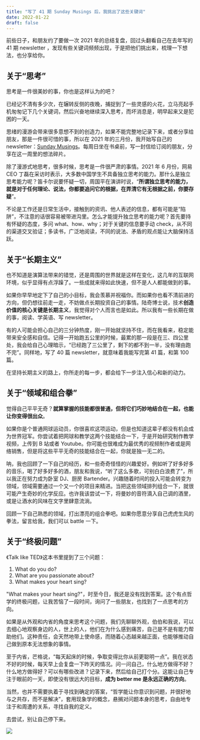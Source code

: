 ```yaml
---
title: "写了 41 期 Sunday Musings 后，我挑出了这些关键词"
date: 2022-01-22
draft: false
---
```


前些日子，和朋友约了要做一次 2021 年的总结复盘，回过头翻看自己在去年写的 41 期 newsletter ，发现有些关键词频频出现，于是把他们挑出来，梳理一下想法，也分享给你。

## 关于“思考”

思考是一件很美妙的事，你也是这样认为的吧？

已经记不清有多少次，在辗转反侧的夜晚，捕捉到了一些灵感的火花，立马亮起手机匆匆记下几个关键词，然后兴奋地继续深入思考，而坏消息是，明早起来又是犯困的一天。

思绪的漫游会带来很多意想不到的创造力，如果不能完整地记录下来，或者分享给朋友，那是一件很可惜的事，所以在 2021 年的三月份，我开始写自己的 newsletter：[Sunday Musings](https://postcard.lilpilot.co/newsletter/)。每周日坐在书桌前，写一封信给订阅的朋友，分享在这一周里的想法碎片。

除了漫游式地思考，很多时候，思考是一件很严肃的事情。2021 年 6 月份，网易 CEO 丁磊在采访时表示，大多数中国学生不具备独立思考的能力。那什么是独立思考能力呢？笛卡尔说要怀疑一切，周国平在演讲时说，“**所谓独立思考的能力，就是对于任何理论、说法，你都要追问它的根据，在弄清它有无根据之前，你要存疑**”。

不论是工作还是日常生活中，接触到的资讯、他人表述的信息，都有可能是“陷阱”，不注意的话很容易被带进沟里。怎么才能提升独立思考的能力呢？首先要持有怀疑的态度，多问 what、how、why；对于关键的信息要手动 check，从不同的渠道交叉验证；多读书，广泛地阅读，不同的说法、矛盾的观点能让大脑保持活跃。

## 关于“长期主义”

也不知道是演算法带来的错觉，还是周围的世界就是这样在变化，这几年的互联网环境，似乎显得有点浮躁了。一些成就来得如此快速，但不是人人都能做到的事。

如果你早早地定下了自己的小目标，我会羡慕并祝福你。而如果你也看不清前进的方向，但仍想往前走一走，不妨做点长期投资自己的事情。陆奇博士说，技术**创造价值的核心关键是长期主义**，我觉得对个人而言也是如此。所以我有一些长期在做的事，阅读、学英语、写 newsletter。

有的人可能会担心自己的三分钟热度，刚一开始就坚持不住，而在我看来，稳定能带来安全感和自信。记得一开始跑五公里的时候，最累的那一段是在三、四公里处，我会给自己心理暗示，“已经跑了三公里了，剩下的都不到一半，没有理由跑不完”。同样地，写了 40 篇 newsletter，就意味着我能写完第 41 篇，和第 100 篇。

在坚持长期主义的路上，你所走的每一步，都会给下一步注入信心和新的动力。

## 关于“领域和组合拳”

觉得自己平平无奇？**就算掌握的技能都很普通，但将它们巧妙地结合在一起，也能让你变得很出众**。

如果你是个普通网球运动员，你很喜欢这项运动，但是也知道这辈子都没有机会成为世界冠军。你尝试着把网球和教学这两个技能结合一下，于是开始研究制作教学视频，上传到 B 站或者 Youtube。你可能也很难成为最优秀的视频制作者或是网络销售，但是将这些平平无奇的技能结合在一起，你就是独一无二的。

呐，我也回顾了一下自己的经历，和一些奇奇怪怪的兴趣爱好。例如听了好多好多的音乐，喝了好多好多的酒，朋友和我说，“听了这么多歌，可别白白浪费了”，所以我正在努力成为卧室 DJ、厨房 Bartender。兴趣随着时间的投入可能会转变为领域，领域需要通过一个又一个的项目来精进。当把这些领域排列组合一下，就很可能产生奇妙的化学反应。也许我该尝试一下，将曼妙的音符滴入自己调的酒里，或是让酒水的风味在文字里肆意流淌。

回顾一下自己熟悉的领域，打出漂亮的组合拳吧。如果你愿意分享自己虎虎生风的拳法，留言给我，我们可以 battle 一下。

## 关于“终极问题”

《Talk like TED》这本书里提到了三个问题：

1. What do you do?
2. What are you passionate about?
3. What makes your heart sing?


"What makes your heart sing?"，时至今日，我还是没有找到答案。这个有点哲学的终极问题，让我苦恼了一段时间，询问了一些朋友，也找到了一点思考的方向。

如果是从外观和内省的角度来思考这个问题，我们先聊聊外观，伯伯和我说，可以去细心地观察身边的人，世上的人，他们在为什么感到痛苦，自己是不是有能力帮助他们。这种责任，会天然地带上使命感，而随着心态越来越正面，也能够推动自己做到原本无法想象的事情。

至于内省，芒格说，“每天起床的时候，争取变得比你从前更聪明一点”。我在状态不好的时候，每天早上会复盘一下昨天的情况。问一问自己，什么地方做得不好？什么地方做得好？可以有哪些改进？记录下来，然后给自己打个分。这能让自己专注于眼前的一天，即使没有很远大的目标，**成为 better me 是永远正确的方向**。

当然，也并不需要执着于寻找到确定的答案，“哲学能让你意识到问题，并很好地与之共存，而不是解决”，套用现象学的概念，悬搁对问题本身的思考，自由地专注于和周遭的关系，寻找自我的定义。

去尝试，别让自己停下来。

![](https://mcusercontent.com/07e9d78cfc8a73bdc0a2fb080/images/ae7aeb00-9a08-7d7b-4608-cb64e01e8ce2.jpg)